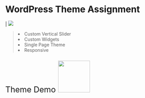 <h1>WordPress Theme Assignment </h1> | <img src="https://i.ibb.co/dLjmzqP/Webp-net-resizeimage.png"> 

<blockquote>
  <li>Custom Vertical Slider</li>
  <li>Custom Widgets</li>
  <li>Single Page Theme</li>
  <li>Responsive</li>
</blockquote>


<p style="font-size:25px"> Theme Demo <img src="https://cdn0.iconfinder.com/data/icons/ui-essence/32/_1ui-512.png" height="100" width="100"> </p>
 
